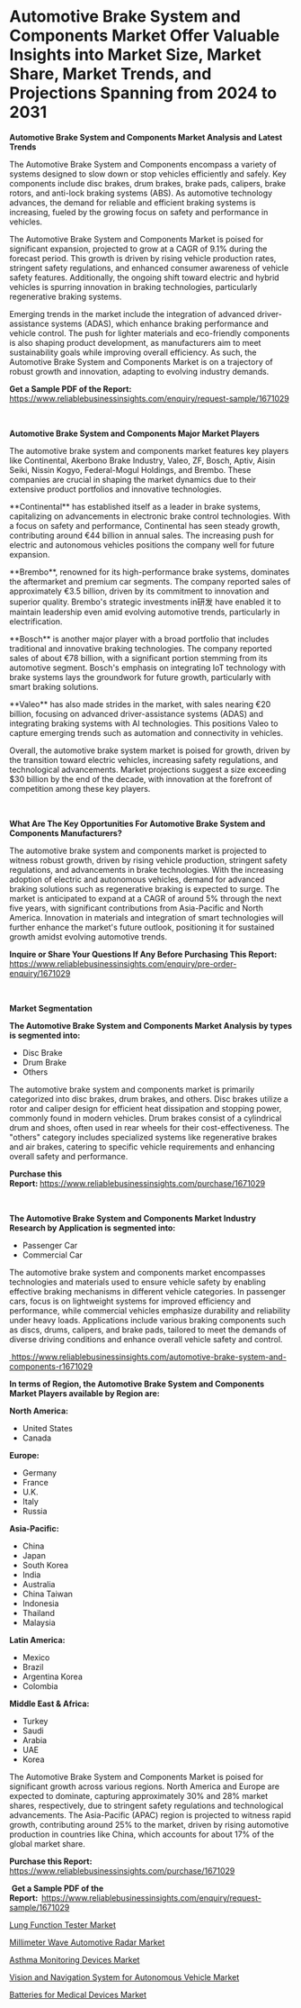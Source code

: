 <p><h1>Automotive Brake System and Components Market Offer Valuable Insights into Market Size, Market Share, Market Trends, and Projections Spanning from 2024 to 2031</h1></p><p><strong>Automotive Brake System and Components Market Analysis and Latest Trends</strong></p>
<p><p>The Automotive Brake System and Components encompass a variety of systems designed to slow down or stop vehicles efficiently and safely. Key components include disc brakes, drum brakes, brake pads, calipers, brake rotors, and anti-lock braking systems (ABS). As automotive technology advances, the demand for reliable and efficient braking systems is increasing, fueled by the growing focus on safety and performance in vehicles.</p><p>The Automotive Brake System and Components Market is poised for significant expansion, projected to grow at a CAGR of 9.1% during the forecast period. This growth is driven by rising vehicle production rates, stringent safety regulations, and enhanced consumer awareness of vehicle safety features. Additionally, the ongoing shift toward electric and hybrid vehicles is spurring innovation in braking technologies, particularly regenerative braking systems. </p><p>Emerging trends in the market include the integration of advanced driver-assistance systems (ADAS), which enhance braking performance and vehicle control. The push for lighter materials and eco-friendly components is also shaping product development, as manufacturers aim to meet sustainability goals while improving overall efficiency. As such, the Automotive Brake System and Components Market is on a trajectory of robust growth and innovation, adapting to evolving industry demands.</p></p>
<p><strong>Get a Sample PDF of the Report:&nbsp;</strong> <a href="https://www.reliablebusinessinsights.com/enquiry/request-sample/1671029?utm_campaign=1837&utm_medium=2&utm_source=Github&utm_content=ia&utm_term=20122024&utm_id=automotive-brake-system-and-components">https://www.reliablebusinessinsights.com/enquiry/request-sample/1671029</a></p>
<p>&nbsp;</p>
<p><strong>Automotive Brake System and Components Major Market Players</strong></p>
<p><p>The automotive brake system and components market features key players like Continental, Akerbono Brake Industry, Valeo, ZF, Bosch, Aptiv, Aisin Seiki, Nissin Kogyo, Federal-Mogul Holdings, and Brembo. These companies are crucial in shaping the market dynamics due to their extensive product portfolios and innovative technologies.</p><p>**Continental** has established itself as a leader in brake systems, capitalizing on advancements in electronic brake control technologies. With a focus on safety and performance, Continental has seen steady growth, contributing around €44 billion in annual sales. The increasing push for electric and autonomous vehicles positions the company well for future expansion.</p><p>**Brembo**, renowned for its high-performance brake systems, dominates the aftermarket and premium car segments. The company reported sales of approximately €3.5 billion, driven by its commitment to innovation and superior quality. Brembo's strategic investments in研发 have enabled it to maintain leadership even amid evolving automotive trends, particularly in electrification.</p><p>**Bosch** is another major player with a broad portfolio that includes traditional and innovative braking technologies. The company reported sales of about €78 billion, with a significant portion stemming from its automotive segment. Bosch's emphasis on integrating IoT technology with brake systems lays the groundwork for future growth, particularly with smart braking solutions.</p><p>**Valeo** has also made strides in the market, with sales nearing €20 billion, focusing on advanced driver-assistance systems (ADAS) and integrating braking systems with AI technologies. This positions Valeo to capture emerging trends such as automation and connectivity in vehicles.</p><p>Overall, the automotive brake system market is poised for growth, driven by the transition toward electric vehicles, increasing safety regulations, and technological advancements. Market projections suggest a size exceeding $30 billion by the end of the decade, with innovation at the forefront of competition among these key players.</p></p>
<p>&nbsp;</p>
<p><strong>What Are The Key Opportunities For Automotive Brake System and Components Manufacturers?</strong></p>
<p><p>The automotive brake system and components market is projected to witness robust growth, driven by rising vehicle production, stringent safety regulations, and advancements in brake technologies. With the increasing adoption of electric and autonomous vehicles, demand for advanced braking solutions such as regenerative braking is expected to surge. The market is anticipated to expand at a CAGR of around 5% through the next five years, with significant contributions from Asia-Pacific and North America. Innovation in materials and integration of smart technologies will further enhance the market's future outlook, positioning it for sustained growth amidst evolving automotive trends.</p></p>
<p><strong>Inquire or Share Your Questions If Any Before Purchasing This Report:</strong> <a href="https://www.reliablebusinessinsights.com/enquiry/pre-order-enquiry/1671029?utm_campaign=1837&utm_medium=2&utm_source=Github&utm_content=ia&utm_term=20122024&utm_id=automotive-brake-system-and-components">https://www.reliablebusinessinsights.com/enquiry/pre-order-enquiry/1671029</a></p>
<p>&nbsp;</p>
<p><strong>Market Segmentation</strong></p>
<p><strong>The Automotive Brake System and Components Market Analysis by types is segmented into:</strong></p>
<p><ul><li>Disc Brake</li><li>Drum Brake</li><li>Others</li></ul></p>
<p><p>The automotive brake system and components market is primarily categorized into disc brakes, drum brakes, and others. Disc brakes utilize a rotor and caliper design for efficient heat dissipation and stopping power, commonly found in modern vehicles. Drum brakes consist of a cylindrical drum and shoes, often used in rear wheels for their cost-effectiveness. The "others" category includes specialized systems like regenerative brakes and air brakes, catering to specific vehicle requirements and enhancing overall safety and performance.</p></p>
<p><strong>Purchase this Report:&nbsp;</strong><a href="https://www.reliablebusinessinsights.com/purchase/1671029?utm_campaign=1837&utm_medium=2&utm_source=Github&utm_content=ia&utm_term=20122024&utm_id=automotive-brake-system-and-components">https://www.reliablebusinessinsights.com/purchase/1671029</a></p>
<p>&nbsp;</p>
<p><strong>The Automotive Brake System and Components Market Industry Research by Application is segmented into:</strong></p>
<p><ul><li>Passenger Car</li><li>Commercial Car</li></ul></p>
<p><p>The automotive brake system and components market encompasses technologies and materials used to ensure vehicle safety by enabling effective braking mechanisms in different vehicle categories. In passenger cars, focus is on lightweight systems for improved efficiency and performance, while commercial vehicles emphasize durability and reliability under heavy loads. Applications include various braking components such as discs, drums, calipers, and brake pads, tailored to meet the demands of diverse driving conditions and enhance overall vehicle safety and control.</p></p>
<p><a href="https://www.reliablebusinessinsights.com/automotive-brake-system-and-components-r1671029?utm_campaign=1837&utm_medium=2&utm_source=Github&utm_content=ia&utm_term=20122024&utm_id=automotive-brake-system-and-components">&nbsp;https://www.reliablebusinessinsights.com/automotive-brake-system-and-components-r1671029</a></p>
<p><strong>In terms of Region, the Automotive Brake System and Components Market Players available by Region are:</strong></p>
<p>
    <p> <strong> North America: </strong>
        <ul>
            <li>United States</li>
            <li>Canada</li>
        </ul>
        </p> 
    <p> <strong> Europe: </strong>
        <ul>
            <li>Germany</li>
            <li>France</li>
            <li>U.K.</li>
            <li>Italy</li>
            <li>Russia</li>
        </ul>
        </p> 
    <p> <strong> Asia-Pacific: </strong>
        <ul>
            <li>China</li>
            <li>Japan</li>
            <li>South Korea</li>
            <li>India</li>
            <li>Australia</li>
            <li>China Taiwan</li>
            <li>Indonesia</li>
            <li>Thailand</li>
            <li>Malaysia</li>
        </ul>
        </p> 
    <p> <strong> Latin America: </strong>
        <ul>
            <li>Mexico</li>
            <li>Brazil</li>
            <li>Argentina Korea</li>
            <li>Colombia</li>
        </ul>
        </p> 
    <p> <strong> Middle East & Africa: </strong>
        <ul>
            <li>Turkey</li>
            <li>Saudi</li>
            <li>Arabia</li>
            <li>UAE</li>
            <li>Korea</li>
        </ul>
    </p>
    </p>
<p><p>The Automotive Brake System and Components Market is poised for significant growth across various regions. North America and Europe are expected to dominate, capturing approximately 30% and 28% market shares, respectively, due to stringent safety regulations and technological advancements. The Asia-Pacific (APAC) region is projected to witness rapid growth, contributing around 25% to the market, driven by rising automotive production in countries like China, which accounts for about 17% of the global market share.</p></p>
<p><strong>Purchase this Report: </strong><a href="https://www.reliablebusinessinsights.com/purchase/1671029?utm_campaign=1837&utm_medium=2&utm_source=Github&utm_content=ia&utm_term=20122024&utm_id=automotive-brake-system-and-components">https://www.reliablebusinessinsights.com/purchase/1671029</a></p>
<p>&nbsp;<strong>Get a Sample PDF of the Report:&nbsp;&nbsp;</strong><a href="https://www.reliablebusinessinsights.com/enquiry/request-sample/1671029?utm_campaign=1837&utm_medium=2&utm_source=Github&utm_content=ia&utm_term=20122024&utm_id=automotive-brake-system-and-components">https://www.reliablebusinessinsights.com/enquiry/request-sample/1671029</a></p>
<p><strong></strong></p>
<p><p><a href="https://www.linkedin.com/pulse/future-lung-function-tester-market-key-growth-drivers-forecasted-8e1tf?utm_campaign=1837&utm_medium=2&utm_source=Github&utm_content=ia&utm_term=20122024&utm_id=automotive-brake-system-and-components">Lung Function Tester Market</a></p><p><a href="https://github.com/jeastefanowicz7816/Market-Research-Report-List-1/blob/main/millimeter-wave-automotive-radar-market.md?utm_campaign=1837&utm_medium=2&utm_source=Github&utm_content=ia&utm_term=20122024&utm_id=automotive-brake-system-and-components">Millimeter Wave Automotive Radar Market</a></p><p><a href="https://www.linkedin.com/pulse/latest-asthma-monitoring-devices-market-report-size-share-r7rsf?utm_campaign=1837&utm_medium=2&utm_source=Github&utm_content=ia&utm_term=20122024&utm_id=automotive-brake-system-and-components">Asthma Monitoring Devices Market</a></p><p><a href="https://github.com/tambraunrue691969/Market-Research-Report-List-1/blob/main/vision-and-navigation-system-for-autonomous-vehicle-market.md?utm_campaign=1837&utm_medium=2&utm_source=Github&utm_content=ia&utm_term=20122024&utm_id=automotive-brake-system-and-components">Vision and Navigation System for Autonomous Vehicle Market</a></p><p><a href="https://www.linkedin.com/pulse/challenges-opportunities-batteries-medical-devices-market-eioaf?utm_campaign=1837&utm_medium=2&utm_source=Github&utm_content=ia&utm_term=20122024&utm_id=automotive-brake-system-and-components">Batteries for Medical Devices Market</a></p></p>